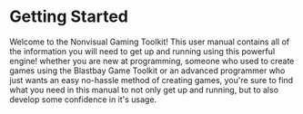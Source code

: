 # Getting Started
Welcome to the Nonvisual Gaming Toolkit! This user manual contains all of the information you will need to get up and running using this powerful engine! whether you are new at programming, someone who used to create games using the Blastbay Game Toolkit or an advanced programmer who just wants an easy no-hassle method of creating games, you're sure to find what you need in this manual to not only get up and running, but to also develop some confidence in it's usage.
